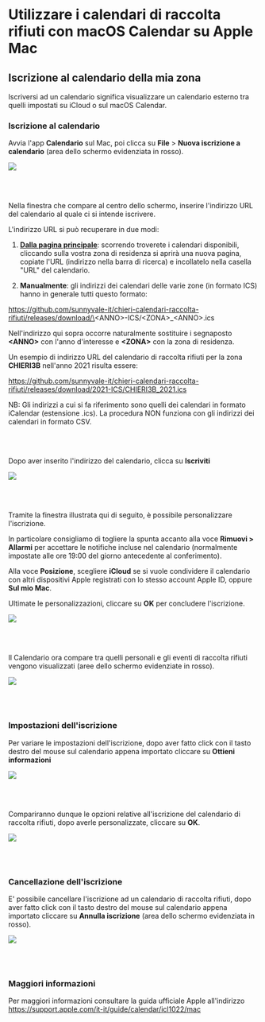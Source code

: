 # Utilizzare i calendari di raccolta rifiuti con macOS Calendar su Apple Mac

## Iscrizione al calendario della mia zona

Iscriversi ad un calendario significa visualizzare un calendario esterno tra quelli impostati su iCloud o sul macOS Calendar.

### Iscrizione al calendario

Avvia l'app **Calendario** sul Mac, poi clicca su **File** > **Nuova iscrizione a calendario** (area dello schermo evidenziata in rosso).

<kbd>
  <img src="img/0.png">
</kbd>

<br/><br/>

Nella finestra che compare al centro dello schermo, inserire l'indirizzo URL del calendario al quale ci si intende iscrivere. 

L'indirizzo URL si può recuperare in due modi: 

1. [**Dalla pagina principale**](https://github.com/sunnyvale-it/chieri-calendari-raccolta-rifiuti): scorrendo troverete i calendari disponibili, cliccando sulla vostra zona di residenza si aprirà una nuova pagina, copiate l'URL (indirizzo nella barra di ricerca) e incollatelo nella casella "URL" del calendario.

2. **Manualmente**: gli indirizzi dei calendari delle varie zone (in formato ICS) hanno in generale tutti questo formato:

https://github.com/sunnyvale-it/chieri-calendari-raccolta-rifiuti/releases/download/\<ANNO\>-ICS/\<ZONA\>_\<ANNO\>.ics

Nell'indirizzo qui sopra occorre naturalmente sostituire i segnaposto **\<ANNO\>** con l'anno d'interesse e **\<ZONA\>** con la zona di residenza.

Un esempio di indirizzo URL del calendario di raccolta rifiuti per la zona **CHIERI3B** nell'anno 2021 risulta essere:

https://github.com/sunnyvale-it/chieri-calendari-raccolta-rifiuti/releases/download/2021-ICS/CHIERI3B_2021.ics

NB: Gli indirizzi a cui si fa riferimento sono quelli dei calendari in formato iCalendar (estensione .ics). La procedura NON funziona con gli indirizzi dei calendari in formato CSV.

<br/><br/>

Dopo aver inserito l'indirizzo del calendario, clicca su **Iscriviti**

<kbd>
  <img src="img/1.png">
</kbd>

<br/><br/>

Tramite la finestra illustrata qui di seguito, è possibile personalizzare l'iscrizione. 

In particolare consigliamo di togliere la spunta accanto alla voce **Rimuovi > Allarmi** per accettare le notifiche incluse nel calendario (normalmente impostate alle ore 19:00 del giorno antecedente al conferimento).

Alla voce **Posizione**, scegliere **iCloud** se si vuole condividere il calendario con altri dispositivi Apple registrati con lo stesso account Apple ID, oppure **Sul mio Mac**.

Ultimate le personalizzazioni, cliccare su **OK** per concludere l'iscrizione.

<kbd>
  <img src="img/2.png">
</kbd>

<br/><br/>

Il Calendario ora compare tra quelli personali e gli eventi di raccolta rifiuti vengono visualizzati (aree dello schermo evidenziate in rosso).

<kbd>
  <img src="img/3.png">
</kbd>

<br/><br/>


### Impostazioni dell'iscrizione

Per variare le impostazioni dell'iscrizione, dopo aver fatto click con il tasto destro del mouse sul calendario appena importato cliccare su **Ottieni informazioni**

<kbd>
  <img src="img/4.jpg">
</kbd>

<br/><br/>

Compariranno dunque le opzioni relative all'iscrizione del calendario di raccolta rifiuti, dopo averle personalizzate, cliccare su **OK**.

<kbd>
  <img src="img/2.png">
</kbd>

<br/><br/>


### Cancellazione dell'iscrizione

E' possibile cancellare l'iscrizione ad un calendario di raccolta rifiuti, dopo aver fatto click con il tasto destro del mouse sul calendario appena importato cliccare su **Annulla iscrizione** (area dello schermo evidenziata in rosso).

<kbd>
  <img src="img/5.jpg">
</kbd>

<br/><br/>


### Maggiori informazioni

Per maggiori informazioni consultare la guida ufficiale Apple all'indirizzo https://support.apple.com/it-it/guide/calendar/icl1022/mac